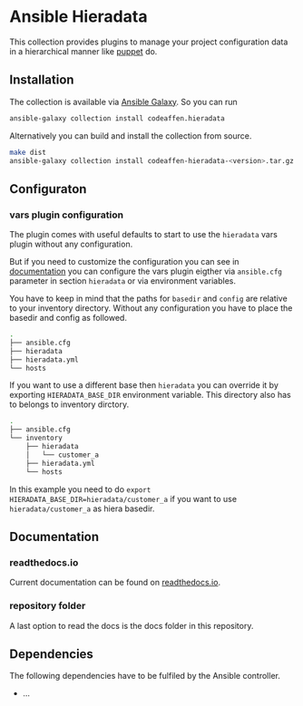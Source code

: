 # Ansible Hieradata

This collection provides plugins to manage your project configuration data in a hierarchical manner like [puppet](https://puppet.com/docs/puppet/6.17/hiera_quick.html) do.

## Installation

The collection is available via [Ansible Galaxy](https://galaxy.ansible.com/codeaffen/hieradata). So you can run

```bash
ansible-galaxy collection install codeaffen.hieradata
```

Alternatively you can build and install the collection from source.

```bash
make dist
ansible-galaxy collection install codeaffen-hieradata-<version>.tar.gz
```

## Configuraton

### vars plugin configuration

The plugin comes with useful defaults to start to use the `hieradata` vars plugin without any configuration.

But if you need to customize the configuration you can see in
[documentation](https://ansible-hiera-data.readthedocs.io/en/latest/plugins/hieradata_vars.html#ansible-collections-codeaffen-hieradata-hieradata-vars)
you can configure the vars plugin eigther via `ansible.cfg` parameter in section `hieradata` or via environment variables.

You have to keep in mind that the paths for `basedir` and `config` are relative to your inventory directory. Without any configuration you have to place
the basedir and config as followed.

```bash
.
├── ansible.cfg
├── hieradata
├── hieradata.yml
└── hosts
```

If you want to use a different base then `hieradata` you can override it by exporting `HIERADATA_BASE_DIR` environment variable. This directory also has to belongs to inventory dirctory.

```bash
.
├── ansible.cfg
└── inventory
    ├── hieradata
    │   └── customer_a
    ├── hieradata.yml
    └── hosts
```

In this example you need to do `export HIERADATA_BASE_DIR=hieradata/customer_a` if you want to use `hieradata/customer_a` as hiera basedir.

## Documentation

### readthedocs.io

Current documentation can be found on [readthedocs.io](https://ansible-hiera-data.readthedocs.io/en/devel).

### repository folder

A last option to read the docs is the docs folder in this repository.

## Dependencies

The following dependencies have to be fulfiled by the Ansible controller.

* ...

